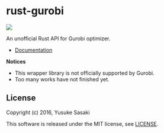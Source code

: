 # rust-gurobi

[![](http://meritbadge.herokuapp.com/gurobi)](https://crates.io/crates/gurobi)

An unofficial Rust API for Gurobi optimizer.

* [Documentation](https://ys-nuem.github.io/rust-gurobi/doc/gurobi/)


**Notices**

* This wrapper library is not officially supported by Gurobi.
* Too many works have not finished yet.


## License

Copyright (c) 2016, Yusuke Sasaki

This software is released under the MIT license, see [LICENSE](LICENSE).
